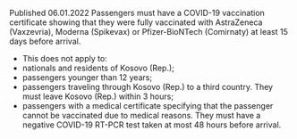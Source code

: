 Published 06.01.2022
Passengers must have a COVID-19 vaccination certificate showing that they were fully vaccinated with AstraZeneca (Vaxzevria), Moderna (Spikevax) or Pfizer-BioNTech (Comirnaty) at least 15 days before arrival.
- This does not apply to:
- nationals and residents of Kosovo (Rep.);
- passengers younger than 12 years;
- passengers traveling through Kosovo (Rep.) to a third country. They must leave Kosovo (Rep.) within 3 hours;
- passengers with a medical certificate specifying that the passenger cannot be vaccinated due to medical reasons. They must have a negative COVID-19 RT-PCR test taken at most 48 hours before arrival.